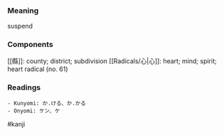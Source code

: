 ### Meaning

suspend

### Components

[[縣]]: county; district; subdivision [[Radicals/心|心]]: heart; mind; spirit; heart radical (no. 61)

### Readings

```
- Kunyomi: か.ける、か.かる
- Onyomi: ケン、ケ
```

#kanji